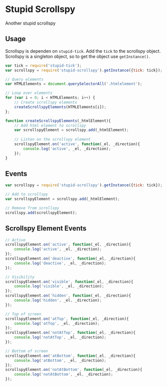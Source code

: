 # Stupid Scrollspy
Another stupid scrollspy


## Usage
Scrollspy is dependen on `stupid-tick`. Add the `tick` to the scrollspy object. Scrollspy is a singleton object, so to get the object use `getInstance()`.
 
```javascript
var tick = require('stupid-tick');
var scrollspy = require('stupid-scrollspy').getInstance({tick: tick});

// Query elements
var HTMLElements = document.querySelectorAll('.htmlelement');

// Loop over elements
for (var i = 0; i < HTMLElements; i++) {
	// Create scrollspy elements
	createScrollspyElements(HTMLElements[i]);
};

function createScrollspyElements(_htmlElement){
	// Add html element to scrollspy
	var scrollspyElement = scrollspy.add(_htmlElement);
	
	// Listen on the scrollspy element
	scrollspyElement.on('active', function(_el, _direction){
		console.log('active', _el, _direction);
	});
}

```
## Events

```javascript
var scrollspy = require('stupid-scrollspy').getInstance({tick: tick});

// Add to scrollspy
var scrollspyElement = scrollspy.add(_htmlElement);

// Remove from scrollspy
scrollspy.add(scrollspyElement);
```

## Scrollspy Element Events

```javascript
// Active
scrollspyElement.on('active', function(_el, _direction){
	console.log('active', _el, _direction);
});
scrollspyElement.on('deactive', function(_el, _direction){
	console.log('deactive', _el, _direction);
});

// Visibility
scrollspyElement.on('visible', function(_el, _direction){
	console.log('visible', _el, _direction);
});
scrollspyElement.on('hidden', function(_el, _direction){
	console.log('hidden', _el, _direction);
});

// Top of screen
scrollspyElement.on('atTop', function(_el, _direction){
	console.log('atTop', _el, _direction);
});
scrollspyElement.on('notAtTop', function(_el, _direction){
	console.log('notAtTop', _el, _direction);
});

// Bottom of screen
scrollspyElement.on('atBottom', function(_el, _direction){
	console.log('atBottom', _el, _direction);
});
scrollspyElement.on('notAtBottom', function(_el, _direction){
	console.log('notAtBottom', _el, _direction);
});
```